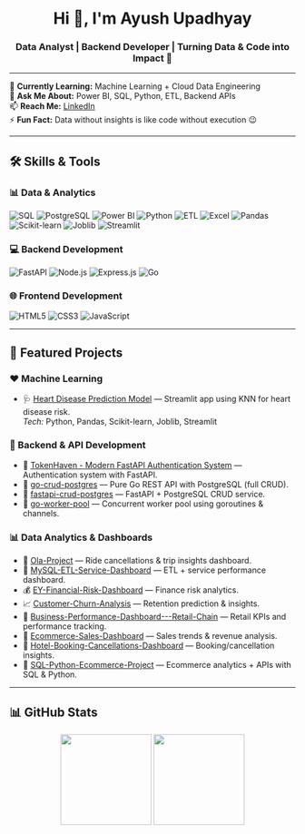 <h1 align="center">Hi 👋, I'm Ayush Upadhyay</h1>
<h3 align="center">Data Analyst | Backend Developer | Turning Data & Code into Impact 🚀</h3>

---

🌱 **Currently Learning:** Machine Learning + Cloud Data Engineering  
💬 **Ask Me About:** Power BI, SQL, Python, ETL, Backend APIs  
📫 **Reach Me:** [LinkedIn](#)  
⚡ **Fun Fact:** Data without insights is like code without execution 😉

---

## 🛠 Skills & Tools  

### 📊 Data & Analytics  
![SQL](https://img.shields.io/badge/SQL-MySQL-blue?style=for-the-badge&logo=mysql) 
![PostgreSQL](https://img.shields.io/badge/PostgreSQL-Database-blue?style=for-the-badge&logo=postgresql) 
![Power BI](https://img.shields.io/badge/Power%20BI-Visualization-yellow?style=for-the-badge&logo=powerbi) 
![Python](https://img.shields.io/badge/Python-Data%20Analysis-blue?style=for-the-badge&logo=python) 
![ETL](https://img.shields.io/badge/ETL-Data%20Pipelines-green?style=for-the-badge) 
![Excel](https://img.shields.io/badge/Excel-Advanced-green?style=for-the-badge&logo=microsoftexcel) 
![Pandas](https://img.shields.io/badge/pandas-DataFrame-blue?style=for-the-badge&logo=pandas) 
![Scikit-learn](https://img.shields.io/badge/scikit--learn-ML-orange?style=for-the-badge&logo=scikitlearn) 
![Joblib](https://img.shields.io/badge/Joblib-Model%20Persistence-green?style=for-the-badge) 
![Streamlit](https://img.shields.io/badge/Streamlit-WebApp-red?style=for-the-badge&logo=streamlit)

### 💻 Backend Development  
![FastAPI](https://img.shields.io/badge/FastAPI-Backend-green?style=for-the-badge&logo=fastapi) 
![Node.js](https://img.shields.io/badge/Node.js-Backend-green?style=for-the-badge&logo=node.js) 
![Express.js](https://img.shields.io/badge/Express.js-API-blue?style=for-the-badge&logo=express) 
![Go](https://img.shields.io/badge/Go-Backend-blue?style=for-the-badge&logo=go) 

### 🌐 Frontend Development  
![HTML5](https://img.shields.io/badge/HTML5-orange?style=for-the-badge&logo=html5) 
![CSS3](https://img.shields.io/badge/CSS3-blue?style=for-the-badge&logo=css3) 
![JavaScript](https://img.shields.io/badge/JavaScript-yellow?style=for-the-badge&logo=javascript)

---

## 📌 Featured Projects

### ❤️ Machine Learning
- 🩺 [Heart Disease Prediction Model](https://github.com/ayushupadhyay21/Heart_Disease_Prediction_Model) — Streamlit app using KNN for heart disease risk.  
  *Tech:* Python, Pandas, Scikit-learn, Joblib, Streamlit  

### 🔐 Backend & API Development
- 🔑 [TokenHaven - Modern FastAPI Authentication System](https://github.com/ayushupadhyay21/fastapi-auth) — Authentication system with FastAPI.  
- 📝 [go-crud-postgres](https://github.com/ayushupadhyay21/go-crud-postgres) — Pure Go REST API with PostgreSQL (full CRUD).  
- 🧩 [fastapi-crud-postgres](https://github.com/ayushupadhyay21/fastapi-crud-postgres) — FastAPI + PostgreSQL CRUD service.  
- 👷 [go-worker-pool](https://github.com/ayushupadhyay21/go-worker-pool) — Concurrent worker pool using goroutines & channels.  

### 📊 Data Analytics & Dashboards
- 🚖 [Ola-Project](https://github.com/ayushupadhyay21/Ola-Project) — Ride cancellations & trip insights dashboard.
- 🔄 [MySQL-ETL-Service-Dashboard](https://github.com/ayushupadhyay21/MySQL-ETL-Service-Dashboard) — ETL + service performance dashboard.  
- 💰 [EY-Financial-Risk-Dashboard](https://github.com/ayushupadhyay21/EY-Financial-Risk-Dashboard) — Finance risk analytics.  
- 📈 [Customer-Churn-Analysis](https://github.com/ayushupadhyay21/Customer-Churn-Analysis) — Retention prediction & insights.  
- 🏪 [Business-Performance-Dashboard---Retail-Chain](https://github.com/ayushupadhyay21/Business-Performance-Dashboard---Retail-Chain) — Retail KPIs and performance tracking.  
- 🛒 [Ecommerce-Sales-Dashboard](https://github.com/ayushupadhyay21/Ecommerce-Sales-Dashboard) — Sales trends & revenue analysis.  
- 🏨 [Hotel-Booking-Cancellations-Dashboard](https://github.com/ayushupadhyay21/Hotel-Booking-Cancellations-Dashboard) — Booking/cancellation insights.  
- 🧾 [SQL-Python-Ecommerce-Project](https://github.com/ayushupadhyay21/SQL-Python-Ecommerce-Project) — Ecommerce analytics + APIs with SQL & Python.

---

## 📊 GitHub Stats  
<p align="center">
  <img src="https://github-readme-stats.vercel.app/api?username=ayushupadhyay21&show_icons=true&theme=tokyonight" height="160em" />
  <img src="https://github-readme-stats.vercel.app/api/top-langs/?username=ayushupadhyay21&layout=compact&theme=tokyonight" height="160em" />
</p>
